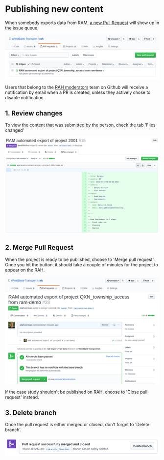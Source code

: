 # Publishing new content
When somebody exports data from RAM, [a new Pull Request](https://github.com/WorldBank-Transport/rah/pulls) will show up in the issue queue.

![](images/pr-overview.png)

Users that belong to the [RAH moderators](https://github.com/orgs/WorldBank-Transport/teams/rah-moderators/members) team on Github will receive a notification by email when a PR is created, unless they actively chose to disable notification.

## 1. Review changes
To view the content that was submitted by the person, check the tab 'Files changed'

![](images/pr-changes.png)

## 2. Merge Pull Request
When the project is ready to be published, choose to 'Merge pull request'. Once you hit the button, it should take a couple of minutes for the project to appear on the RAH.

![](images/pr-main.png)

If the case study shouldn't be published on RAH, choose to 'Close pull request' instead.

## 3. Delete branch
Once the pull request is either merged or closed, don't forget to 'Delete branch'. 

![](images/delete-branch.png)
